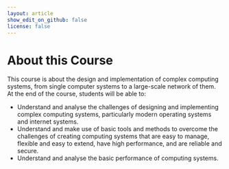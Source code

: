 ```yaml
---
layout: article
show_edit_on_github: false
license: false
---
```


# About this Course

This course is about the design and implementation of complex computing systems, from single computer systems to a large-scale network of them. At the end of the course, students will be able to:
* Understand and analyse the challenges of designing and implementing complex computing systems, particularly modern operating systems and internet systems. 
* Understand and make use of basic tools and methods to overcome the challenges of creating computing systems that are easy to manage, flexible and easy to extend, have high performance, and are reliable and secure.
* Understand and analyse the basic performance of computing systems.

